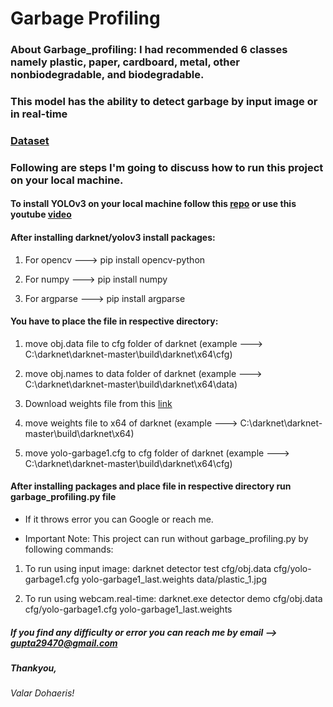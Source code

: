 # Garbage Profiling
### About Garbage_profiling: I had recommended 6 classes namely plastic, paper, cardboard, metal, other nonbiodegradable, and biodegradable.
### This model has the ability to detect garbage by input image or in real-time

### [Dataset](https://www.kaggle.com/techsash/waste-classification-data)

### Following are steps I'm going to discuss how to run this project on your local machine.



#### To install YOLOv3 on your local machine follow this [repo](https://github.com/AlexeyAB/darknet) or use this youtube [video](https://www.youtube.com/watch?v=DjO9UtSON6U&t=1189s)

#### After installing darknet/yolov3 install packages:

1. For opencv ---> pip install opencv-python

2. For numpy ---> pip install numpy

3. For argparse ---> pip install argparse

#### You have to place the file in respective directory:

1. move obj.data file to cfg folder of darknet (example ---> C:\darknet\darknet-master\build\darknet\x64\cfg)

2. move obj.names to data folder of darknet (example ---> C:\darknet\darknet-master\build\darknet\x64\data)

3. Download weights file from this [link](https://drive.google.com/file/d/1ngpL0ZAPcJ4WkTEgfUuUDbRzn-Whq8JQ/view?usp=sharing)

4. move weights file to x64 of darknet (example ---> C:\darknet\darknet-master\build\darknet\x64)

5. move yolo-garbage1.cfg to cfg folder of darknet (example ---> C:\darknet\darknet-master\build\darknet\x64\cfg)

#### After installing packages and place file in respective directory run garbage_profiling.py file

- If it throws error you can Google or reach me.

- Important Note: This project can run without garbage_profiling.py by following commands:

1. To run using input image: darknet detector test cfg/obj.data cfg/yolo-garbage1.cfg yolo-garbage1_last.weights data/plastic_1.jpg

2. To run using webcam.real-time: darknet.exe detector demo cfg/obj.data cfg/yolo-garbage1.cfg yolo-garbage1_last.weights

##### If you find any difficulty or error you can reach me by email --> gupta29470@gmail.com

##### Thankyou, 
*Valar Dohaeris!*
